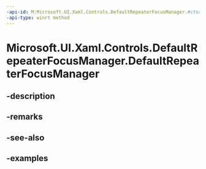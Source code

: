 ```yaml
---
-api-id: M:Microsoft.UI.Xaml.Controls.DefaultRepeaterFocusManager.#ctor
-api-type: winrt method
---
```


<!-- Method syntax.
public DefaultRepeaterFocusManager.DefaultRepeaterFocusManager()
-->

# Microsoft.UI.Xaml.Controls.DefaultRepeaterFocusManager.DefaultRepeaterFocusManager

## -description

## -remarks

## -see-also

## -examples

